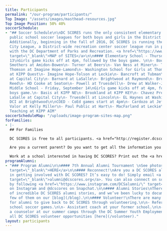 ```yaml
---
title: Participants
permalink: "/our-program/participants/"
Top Image: "/assets/images/masthead-resources.jpg"
Top Image Position: 50% 40%
soccerSchedule:
- "## Soccer Schedule\n\nDC SCORES runs the only consistent elementary and middle
  public school soccer leagues for both boys and girls in the District of Columbia.
  Additionally, beginning in the fall of 2016, DC SCORES is running the DC SCORES
  City League, a District-wide recreation center soccer league run in partnership
  with the DC Department of Parks and Recreation. <a href=\"https://www.google.com/maps/d/u/0/viewer?mid=1ArueGtkLKryfnhjFva-7hHSZlD8&ll=38.8939219214454%2C-77.01469049999997&z=12\"
  target=\"_blank\">MAP of SITES</a>\n\n#### Elementary School - Thursday, September
  13\nGirls game kicks off at 4pm, followed by the boys game. \n\n- Boone at Aiton\n-
  Smothers at Amidon-Bowen\n- Turner at Beers\n- Van Ness at Miner\n- Tyler at Burrville\n-
  Thomson at Imagine Hope-Lamond\n- Washington School for Girls at Thomas\n- JC Nalle
  at KIPP Quest\n- Imagine Hope-Tolson at Leckie\n- Bancroft at Tubman\n- Garrison
  at Capital City\n- Barnard at LaSalle\n- Brightwood at Raymond\n- Bruce-Monroe at
  Reed\n- HD Cooke at Seaton\n- Powell at Truesdell\n- Drew at Walker-Jones\n\n####
  Middle School - Friday, September 14\nGirls game kicks off at 4pm, followed by the
  boys game.\n- Basis at KIPP NE\n- Brookland at KIPP KEY\n- Chavez Prep at KIPP WILL\n-
  LaSalle at Capital City\n- Truesdell at Lincoln\n- EL Haynes at Washington Latin\n-
  DCI at Brightwood\n\nCOED - CoEd games start at 4pm\n- Cardozo at Jefferson\n- KIPP
  Valor at Kelly Miller\n- Paul Public at Hart\n- MacFarland at Leckie\n- Inspired
  Teaching at KIPP AIM"
soccerScheduleMap: "/uploads/image-program-sites-map.png"
forFamilies:
- |-
  ## For Families

  DC SCORES is free to all participants. <a href="http://register.dcscores.org" target="_blank">Register your child/children</a> for the next DC SCORES programming season (we’re year-round), or for summer camps <a href="http://summer.dcscores.org/" target="_blank">HERE</a>

  Are you a current parent? Do you want to get all the information you need? Click <a href="https://parents.dcscores.org/" target="_blank">HERE</a>

  Work at a school interested in having DC SCORES? Print out the <a href="https://drive.google.com/file/d/11F1BG9gXQWi7vK1bQ2W-K74CERlA6aP1/view?usp=sharing" target="_blank">application form</a>.
programAlumni:
- "### Program Alumni\n\n#### 7th Annual Alumni Tournament \nSee photos <a href=\"https://www.flickr.com/photos/dcscorespictures/albums/72157691961383872\"
  target=\"_blank\">HERE</a>\n\n#### Reconnect!\nAre you a DC SCORES alumnus interested
  in getting involved with DC SCORES? It’s easy to do! Simply email <a href=\"mailto:alumni@dcscores.org\"
  target=\"_blank\">alumni@dcscores.org</a>. You can also connect on social media
  by following <a href=\"https://www.instagram.com/DCSalumni/\" target=\"_blank\">@DCSalumni</a>
  on Instagram and @dcscores on Snapchat.\n\n#### Alumni Stories\nThere are hundreds
  of incredible DC SCORES alumni stories, and we’ve been lucky to document just a
  few of them on our [blog](/blog).\n\n#### Volunteer!\nThere are many great ways
  for alumni to give back to DC SCORES through volunteering.\n\n- Referee elementary
  school soccer games.\n\n- Assistant coach at your former school.\n\n- Apply to be
  a counselor at our summer camps through the DC Summer Youth Employment Program (SYEP).\n\nView
  all DC SCORES volunteer opportunities [here](/volunteer)."
layout: participants
---
```


> # 